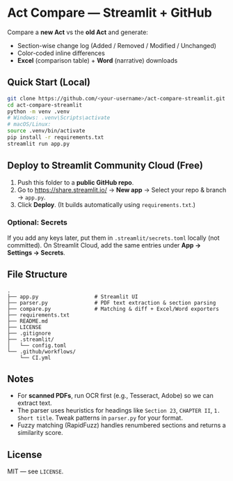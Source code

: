 # Act Compare — Streamlit + GitHub

Compare a **new Act** vs the **old Act** and generate:
- Section-wise change log (Added / Removed / Modified / Unchanged)
- Color-coded inline differences
- **Excel** (comparison table) + **Word** (narrative) downloads

## Quick Start (Local)

```bash
git clone https://github.com/<your-username>/act-compare-streamlit.git
cd act-compare-streamlit
python -m venv .venv
# Windows: .venv\Scripts\activate
# macOS/Linux:
source .venv/bin/activate
pip install -r requirements.txt
streamlit run app.py
```

## Deploy to Streamlit Community Cloud (Free)

1. Push this folder to a **public GitHub repo**.
2. Go to https://share.streamlit.io/ → **New app** → Select your repo & branch → `app.py`.
3. Click **Deploy**. (It builds automatically using `requirements.txt`.)

### Optional: Secrets
If you add any keys later, put them in `.streamlit/secrets.toml` locally (not committed). On Streamlit Cloud, add the same entries under **App → Settings → Secrets**.

## File Structure

```
.
├── app.py                  # Streamlit UI
├── parser.py               # PDF text extraction & section parsing
├── compare.py              # Matching & diff + Excel/Word exporters
├── requirements.txt
├── README.md
├── LICENSE
├── .gitignore
├── .streamlit/
│   └── config.toml
└── .github/workflows/
    └── CI.yml
```

## Notes
- For **scanned PDFs**, run OCR first (e.g., Tesseract, Adobe) so we can extract text.
- The parser uses heuristics for headings like `Section 23`, `CHAPTER II`, `1. Short title`. Tweak patterns in `parser.py` for your format.
- Fuzzy matching (RapidFuzz) handles renumbered sections and returns a similarity score.

## License
MIT — see `LICENSE`.
